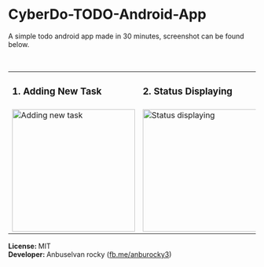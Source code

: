 # CyberDo-TODO-Android-App
<p>A simple todo android app made in 30 minutes, screenshot can be found below.</p>
<br>

<table>
	<tr>
		<td><h3>1. Adding New Task </h3> </td>		
		<td><h3>2. Status Displaying</h3></td>
		<td><h3>3. Deleting the task</h3></td>
	</tr>
	<tr>
		<td><img src="https://preview.ibb.co/iArGx6/1.jpg" width="250" alt="Adding new task"></td>
		<td><img src="https://preview.ibb.co/m3Twx6/2.jpg" width="250" alt="Status displaying"></td>
		<td><img src="https://preview.ibb.co/j9G5qR/3.jpg" width="250" alt="Deleting the task"></td>
	</tr>
</table>

<strong>License: </strong> MIT  <br>
<strong>Developer: </strong> Anbuselvan rocky (<a href="https://facebook.com/anburocky3">fb.me/anburocky3</a>)